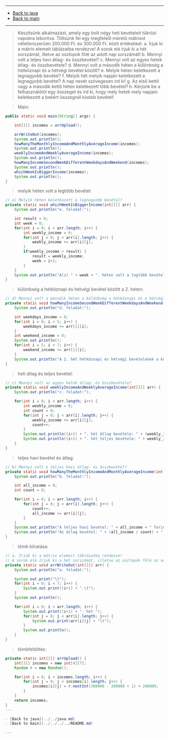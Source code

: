 
---

- [Back to java](../../java.md)
- [Back to main](../../../../README.md)

---

> Készítsünk alkalmazást, amely egy bolt négy heti bevételeit tükrözi napokra lebontva. 
> Töltsünk fel egy megfelelő méretű mátrixot véletlenszerűen 200.000 Ft. és 300.000 Ft. közti értékekkel.
> a. Írjuk ki a mátrix elemeit táblázatba rendezve! A sorok elé írjuk ki a hét sorszámát, illetve az oszlopok fölé az adott nap sorszámát!
> b. Mennyi volt a teljes havi átlag- és összbevétel?
> c. Mennyi volt az egyes hetek átlag- és összbevétele?
> d. Mennyi volt a második héten a különbség a hétköznapi és a hétvégi bevétel között?
> e. Melyik héten keletkezett a legnagyobb bevétel?
> f. Melyik hét melyik napján keletkezett a legnagyobb bevétel? A nap nevét szövegesen írd ki!
> g. Az első kettő vagy a második kettő héten keletkezett több bevétel?
> h. Kérjünk be a felhasználótól egy összeget és írd ki, hogy mely hetek mely napjain keletkezett a bekért összegnél kisebb bevétel!

> Main:

```java
public static void main(String[] args) {

	int[][] incomes = arrUpload();

	arrWriteOut(incomes);
	System.out.println();
	howManyTheMonthlyIncomeAndMonthlyAverageIncome(incomes);
	System.out.println();
	weeklyIncomeAndWeeklyAverageIncome(incomes);
	System.out.println();
	howManyIncomeSecondWeekDifferentWeekdaysAndWeekend(incomes);
	System.out.println();
	whichWeekIsBiggerIncome(incomes);
	System.out.println();
}
```

> melyik héten volt a legtöbb bevétel:

```java
// e) Melyik héten keletkezett a legnagyobb bevétel?
private static void whichWeekIsBiggerIncome(int[][] arr) {
	System.out.println("e. feladat:");

	int result = 0;
	int week = 0;
	for(int i = 0; i < arr.length; i++) {
		int weekly_income = 0;
		for(int j = 0; j < arr[i].length; j++) {
			weekly_income += arr[i][j];
		}
		if(weekly_income > result) {
			result = weekly_income;
			week = i+1;
		}
	}
	System.out.println("A(z) " + week + ". héten volt a legtöbb bevétel.\nÖsszesen: " + result + " forint");
}
```

> különbség a hétköznapi és hétvégi bevétel között a 2. héten:

```java
// d) Mennyi volt a második héten a különbség a hétköznapi és a hétvégi bevétel között?
private static void howManyIncomeSecondWeekDifferentWeekdaysAndWeekend(int[][] arr) {
	System.out.println("d. feladat:");

	int weekdays_income = 0;
	for(int i = 0; i < 5; i++) {
		weekdays_income += arr[1][i];
	}
	int weekend_income = 0;
	System.out.println();
	for(int i = 5; i < 7; i++) {
		weekend_income += arr[1][i];
	}
	System.out.println("A 2. hét hétköznapi és hétvégi bevételének a különbsége: " + (weekdays_income - weekend_income + " forint."));
}
```

> heti átlag és teljes bevétel:

```java
// c) Mennyi volt az egyes hetek átlag- és összbevétele?
private static void weeklyIncomeAndWeeklyAverageIncome(int[][] arr) {
	System.out.println("c. feladat:");

	for(int i = 0; i < arr.length; i++) {
		int weekly_income = 0;
		int count = 0;
		for(int j = 0; j < arr[i].length; j++) {
			weekly_income += arr[i][j];
			count++;
		}
		System.out.println((i+1) + ". hét átlag bevétele: " + (weekly_income / count));
		System.out.println((i+1) + ". hét teljes bevétele: " + weekly_income);
	}
}
```

> teljes havi bevétel és átlag:

```java
// b) Mennyi volt a teljes havi átlag- és összbevétel?
private static void howManyTheMonthlyIncomeAndMonthlyAverageIncome(int[][] arr) {
	System.out.println("b. feladat:");

	int all_income = 0;
	int count = 0;

	for(int i = 0; i < arr.length; i++) {
		for(int j = 0; j < arr[i].length; j++) {
			count++;
			all_income += arr[i][j];
		}
	}
	System.out.println("A teljes havi bevétel: " + all_income + " forint volt.");
	System.out.println("Az átlag bevétel: " + (all_income / count) + " forint volt.");
}
```

> tömb kiíratása:

```java
// a. Írjuk ki a mátrix elemeit táblázatba rendezve! 
// A sorok elé írjuk ki a hét sorszámát, illetve az oszlopok fölé az adott nap sorszámát!
private static void arrWriteOut(int[][] arr) {
	System.out.println("a. feladat:");

	System.out.print("\t");
	for(int i = 0; i < 7; i++) {
		System.out.print((i+1) + ".\t");
	}
	System.out.println();

	for(int i = 0; i < arr.length; i++) {
		System.out.print((i+1) + ". hét ");
		for(int j = 0; j < arr[i].length; j++) {
			System.out.print(arr[i][j] + "\t");
		}
		System.out.println();
	}
}
```

> tömbfeltöltés:

```java
private static int[][] arrUpload() {
	int[][] incomes = new int[4][7];
	Random r = new Random();

	for(int i = 0; i < incomes.length; i++) {
		for(int j = 0; j < incomes[i].length; j++) {
			incomes[i][j] = r.nextInt(300000 - 200000 + 1) + 200000;
		}
	}	
	return incomes;
}
---

- [Back to java](../../java.md)
- [Back to main](../../../../README.md)

---